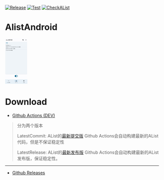 [![Release](https://github.com/jing332/AlistAndroid/actions/workflows/release.yaml/badge.svg)](https://github.com/jing332/AlistAndroid/actions/workflows/release.yaml)
[![Test](https://github.com/jing332/AlistAndroid/actions/workflows/build.yaml/badge.svg)](https://github.com/jing332/AlistAndroid/actions/workflows/build.yaml)
[![CheckAList](https://github.com/jing332/AlistAndroid/actions/workflows/sync_alist.yaml/badge.svg)](https://github.com/jing332/AlistAndroid/actions/workflows/sync_alist.yaml)
# AlistAndroid 

<img src="./images/1.jpg" height="150px">

# Download

- [Github Actions (DEV)](https://github.com/jing332/AlistAndroid/actions)

> 分为两个版本
>
> LatestCommit: AList的[最新提交版](https://github.com/alist-org/alist) Github
> Actions会自动构建最新的AList代码，但是不保证稳定性
>
> LatestRelease: AList的[最新发布版](https://github.com/alist-org/alist/releases/latest) Github
> Actions会自动构建最新的AList发布版，保证稳定性。

---

- [Github Releases](https://github.com/jing332/AlistAndroid/releases)
